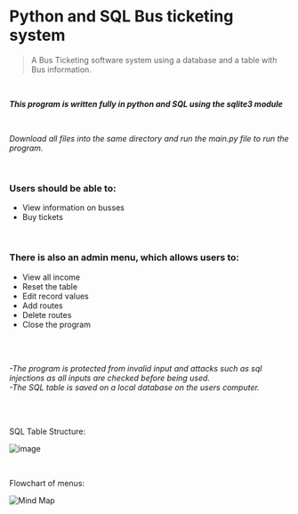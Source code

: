 # Python and SQL Bus ticketing system

>A Bus Ticketing software system using a database and a table with Bus information.

<br>

***This program is written fully in python and SQL using the sqlite3 module***  

<br>

*Download all files into the same directory and run the main.py file to run the program.*

<br>

<h3>Users should be able to:</h3>  

  - View information on busses
  - Buy tickets
  
 <br>
 
<h3>There is also an admin menu, which allows users to:</h3>

  - View all income 
  - Reset the table
  - Edit record values
  - Add routes
  - Delete routes
  - Close the program
 
<br>
<br>
 
*-The program is protected from invalid input and attacks such as sql injections as all inputs are checked before being used.*  
*-The SQL table is saved on a local database on the users computer.*

<br>
<br>

SQL Table Structure:

![image](https://user-images.githubusercontent.com/95595686/201395239-0c18754d-da9d-415f-9b2e-75e0b2c7637f.png)

<br>

Flowchart of menus:  

![Mind Map](https://user-images.githubusercontent.com/95595686/201393523-74a8346a-dc13-40ba-b364-bb5d7923e0df.jpg)
